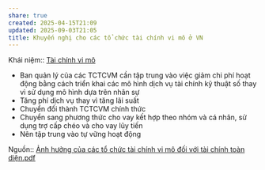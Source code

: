 ```yaml
---
share: true
created: 2025-04-15T21:09
updated: 2025-09-03T21:05
title: Khuyến nghị cho các tổ chức tài chính vi mô ở VN
---
```

Khái niệm:: [Tài chính vi mô](../../../../../../%E2%9A%A1Hi%E1%BB%83u%20bi%E1%BA%BFt%20s%C3%A2u/%CE%9E%20Kh%C3%A1i%20ni%E1%BB%87m/T%C3%A0i%20ch%C3%ADnh%20vi%20m%C3%B4.md)

- Ban quản lý của các TCTCVM cần tập trung vào việc giảm chi phí hoạt động bằng cách triển khai các mô hình dịch vụ tài chính kỹ thuật số thay vì sử dụng mô hình dựa trên nhân sự
- Tăng phí dịch vụ thay vì tăng lãi suất
- Chuyển đổi thành TCTCVM chính thức
- Chuyển sang phương thức cho vay kết hợp theo nhóm và cá nhân, sử dụng trợ cấp chéo và cho vay lũy tiến
- Nên tập trung vào tự vững hoạt động

Nguồn:: [Ảnh hưởng của các tổ chức tài chính vi mô đối với tài chính toàn diện.pdf](../../../../../../assets/attachments/%E1%BA%A2nh%20h%C6%B0%E1%BB%9Fng%20c%E1%BB%A7a%20c%C3%A1c%20t%E1%BB%95%20ch%E1%BB%A9c%20t%C3%A0i%20ch%C3%ADnh%20vi%20m%C3%B4%20%C4%91%E1%BB%91i%20v%E1%BB%9Bi%20t%C3%A0i%20ch%C3%ADnh%20to%C3%A0n%20di%E1%BB%87n.pdf)
